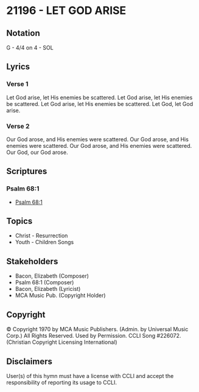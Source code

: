# 21196 - LET GOD ARISE

## Notation

G - 4/4 on 4 - SOL

## Lyrics

### Verse 1

Let God arise, let His enemies be scattered. Let God arise, let His enemies be scattered. Let God arise, let His enemies be scattered. Let God, let God arise.

### Verse 2

Our God arose, and His enemies were scattered. Our God arose, and His enemies were scattered. Our God arose, and His enemies were scattered. Our God, our God arose.


## Scriptures

### Psalm 68:1

- [Psalm 68:1](https://www.biblegateway.com/passage/?search=Psalm%2068%3A1)


## Topics

- Christ - Resurrection
- Youth - Children Songs

## Stakeholders

- Bacon, Elizabeth (Composer)
- Psalm 68:1 (Composer)
- Bacon, Elizabeth (Lyricist)
- MCA Music Pub. (Copyright Holder)

## Copyright

© Copyright 1970 by MCA Music Publishers. (Admin. by Universal Music Corp.) All Rights Reserved. Used by Permission. CCLI Song #226072.
(Christian Copyright Licensing International)

## Disclaimers

User(s) of this hymn must have a license with CCLI and accept the responsibility of reporting its usage to CCLI.

